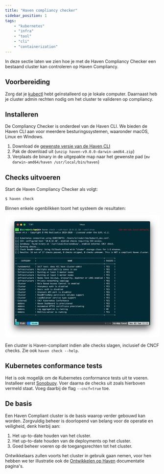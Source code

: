 ```yaml
---
title: "Haven compliancy checker"
sidebar_position: 1
tags:
    - "kubernetes"
    - "infra"
    - "tool"
    - "cli"
    - "containerization"
---
```


In deze sectie laten we zien hoe je met de Haven Compliancy Checker een bestaand cluster kan controleren op Haven Compliancy.

## Voorbereiding

Zorg dat je [kubectl](https://kubernetes.io/docs/tasks/tools/install-kubectl/) hebt geïnstalleerd op je lokale computer. Daarnaast heb je cluster admin rechten nodig om het cluster te valideren op compliancy.

## Installeren

De Compliancy Checker is onderdeel van de Haven CLI. We bieden de Haven CLI aan voor meerdere besturingssystemen, waaronder macOS, Linux en Windows.

1. Download de [gewenste versie van de Haven CLI](https://gitlab.com/commonground/haven/haven/-/packages)
1. Pak de download uit (`unzip haven-v9.0.0-darwin-amd64.zip`)
1. Verplaats de binary in de uitgepakte map naar het gewenste pad (`mv darwin-amd64/haven /usr/local/bin/haven`)

## Checks uitvoeren

Start de Haven Compliancy Checker als volgt:

```bash
$ haven check
```

Binnen enkele ogenblikken toont het systeem de resultaten:

![Schermafbeelding van de Compliancy Checker](./img/schermafbeelding-compliancy-checker.png)

Een cluster is Haven-compliant indien alle checks slagen, inclusief de CNCF checks. Zie ook `haven check --help`.

## Kubernetes conformance tests

Het is ook mogelijk om de Kubernetes conformance tests uit te voeren. Installeer eerst [Sonobuoy](https://sonobuoy.io/docs/). Voer daarna de checks uit zoals hierboven vermeld staat. Voeg daarbij de flag `--cncf=true` toe.

## De basis

Een Haven Compliant cluster is de basis waarop verder gebouwd kan worden. Zorgvuldig beheer is doorlopend van belang voor de operatie en veiligheid, denk hierbij aan:

1. Het up-to-date houden van het cluster.
2. Het up-to-date houden van de deployments op het cluster.
3. Goed beheer voeren op de toegangsrechten tot het cluster.

Ontwikkelaars zullen voorts het cluster in gebruik gaan nemen, voor hen hebben we ter illustratie ook de [Ontwikkelen op Haven](/techniek/voorbereiding) documentatie pagina's.

